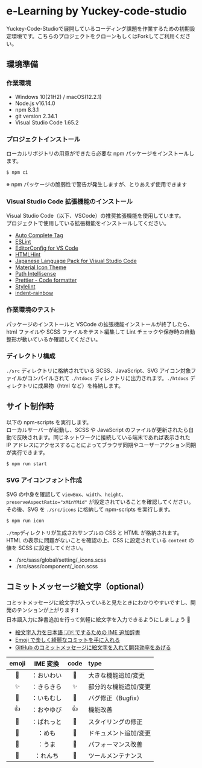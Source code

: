 # e-Learning by Yuckey-code-studio

Yuckey-Code-Studioで展開しているコーディング課題を作業するための初期設定環境です。こちらのプロジェクトをクローンもしくはForkしてご利用ください。

## 環境準備

### 作業環境

- Windows 10(21H2) / macOS(12.2.1)
- Node.js v16.14.0
- npm 8.3.1
- git version 2.34.1
- Visual Studio Code 1.65.2

### プロジェクトインストール

ローカルリポジトリの用意ができたら必要な npm パッケージをインストールします。

```
$ npm ci
```

※ npm パッケージの脆弱性で警告が発生しますが、とりあえず使用できます

### Visual Studio Code 拡張機能のインストール

Visual Studio Code（以下、VSCode）の推奨拡張機能を使用しています。  
プロジェクトで使用している拡張機能をインストールしてください。

- [Auto Complete Tag](https://marketplace.visualstudio.com/items?itemName=formulahendry.auto-complete-tag)
- [ESLint](https://marketplace.visualstudio.com/items?itemName=dbaeumer.vscode-eslint)
- [EditorConfig for VS Code](https://marketplace.visualstudio.com/items?itemName=EditorConfig.EditorConfig)
- [HTMLHint](https://marketplace.visualstudio.com/items?itemName=mkaufman.HTMLHint)
- [Japanese Language Pack for Visual Studio Code](https://marketplace.visualstudio.com/items?itemName=MS-CEINTL.vscode-language-pack-ja)
- [Material Icon Theme](https://marketplace.visualstudio.com/items?itemName=PKief.material-icon-theme)
- [Path Intellisense](https://marketplace.visualstudio.com/items?itemName=christian-kohler.path-intellisense)
- [Prettier - Code formatter](https://marketplace.visualstudio.com/items?itemName=esbenp.prettier-vscode)
- [Stylelint](https://marketplace.visualstudio.com/items?itemName=stylelint.vscode-stylelint)
- [indent-rainbow](https://marketplace.visualstudio.com/items?itemName=oderwat.indent-rainbow)

### 作業環境のテスト

パッケージのインストールと VSCode の拡張機能インストールが終了したら、html ファイルや SCSS ファイルをテスト編集して Lint チェックや保存時の自動整形が動いているか確認してください。

### ディレクトリ構成

`./src` ディレクトリに格納されている SCSS、JavaScript、SVG アイコン対象ファイルがコンパイルされて `./htdocs` ディレクトリに出力されます。`./htdocs` ディレクトリに成果物（html など）を格納します。

## サイト制作時

以下の npm-scripts を実行します。  
ローカルサーバーが起動し、SCSS や JavaScript のファイルが更新されたら自動で反映されます。同じネットワークに接続している端末であれば表示された IP アドレスにアクセスすることによってブラウザ同期やユーザーアクション同期が実行できます。

```
$ npm run start
```

### SVG アイコンフォント作成

SVG の中身を確認して `viewBox`、`width`、`height`、`preserveAspectRatio="xMinYMid"` が設定されていることを確認してください。  
その後、SVG を `./src/icons` に格納して npm-scripts を実行します。

```
$ npm run icon
```

`./tmp`ディレクトリが生成されサンプルの CSS と HTML が格納されます。  
HTML の表示に問題がないことを確認の上、CSS に設定されている `content` の値を SCSS に設定してください。

- ./src/sass/global/setting/\_icons.scss
- ./src/sass/component/\_icon.scss

## コミットメッセージ絵文字（optional）

コミットメッセージに絵文字が入っていると見たときにわかりやすいですし、開発のテンションが上がります ❗  
日本語入力に辞書追加を行って気軽に絵文字を入力できるようにしましょう 🥰

- [絵文字入力を日本語 🇯🇵 でするための IME 追加辞書](https://github.com/peaceiris/emoji-ime-dictionary)
- [Emoji で楽しく綺麗なコミットを手に入れる](https://goodpatch.com/blog/beautiful-commits-with-emojis)
- [GitHub のコミットメッセージに絵文字を入れて開発効率をあげる](https://qiita.com/Jung0/items/0a9a7a97a2c17f92d3c5)

| emoji |  IME 変換  |    code    | type                  |
| :---: | :--------: | :--------: | :-------------------- |
|  🎉   | ：おいわい |   :tada:   | 大きな機能追加/変更   |
|  ✨   | ：きらきら | :sparkles: | 部分的な機能追加/変更 |
|  🐛   | ：いもむし |   :bug:    | バグ修正（Bugfix）    |
|  👍   | ：おやゆび |    :+1:    | 機能改善              |
|  🎨   | ：ぱれっと |   :art:    | スタイリングの修正    |
|  📝   |   ：めも   |   :memo:   | ドキュメント追加/変更 |
|  🐴   |   ：うま   |  :horse:   | パフォーマンス改善    |
|  🔧   |  ：れんち  |  :wrench:  | ツールメンテナンス    |
